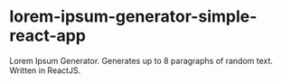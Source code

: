 # lorem-ipsum-generator-simple-react-app
Lorem Ipsum Generator. Generates up to 8 paragraphs of random text. Written in ReactJS.
